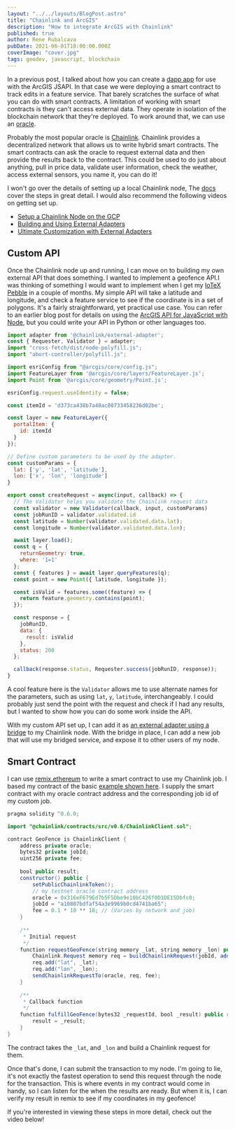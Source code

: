 ```yaml
---
layout: "../../layouts/BlogPost.astro"
title: "Chainlink and ArcGIS"
description: "How to integrate ArcGIS with Chainlink"
published: true
author: Rene Rubalcava
pubDate: 2021-06-01T10:00:00.000Z
coverImage: "cover.jpg"
tags: geodev, javascript, blockchain
---
```


In a previous post, I talked about how you can create a [dapp app](https://odoe.net/blog/intro-blockchain) for use with the ArcGIS JSAPI. In that case we were deploying a smart contract to track edits in a feature service. That barely scratches the surface of what you can do with smart contracts. A limitation of working with smart contracts is they can't access external data. They operate in isolation of the blockchain network that they're deployed. To work around that, we can use an [oracle](https://en.wikipedia.org/wiki/Blockchain_oracle).

Probably the most popular oracle is [Chainlink](https://chain.link/). Chainlink provides a decentralized network that allows us to write hybrid smart contracts. The smart contracts can ask the oracle to request external data and then provide the results back to the contract. This could be used to do just about anything, pull in price data, validate user information, check the weather, access external sensors, you name it, you can do it!

I won't go over the details of setting up a local Chainlink node, The [docs](https://docs.chain.link/docs/running-a-chainlink-node/) cover the steps in great detail. I would also recommend the following videos on getting set up.

* [Setup a Chainlink Node on the GCP](https://youtu.be/t9Uknfw27IU)
* [Building and Using External Adapters](https://youtu.be/65NhO5xxSZc)
* [Ultimate Customization with External Adapters](https://youtu.be/4i75Dqbhjvw)

## Custom API

Once the Chainlink node up and running, I can move on to building my own external API that does something. I wanted to implement a geofence API.I was thinking of something I would want to implement when I get my [IoTeX Pebble](https://iotex.io/pebble) in a couple of months. My simple API will take a latitude and longitude, and check a feature service to see if the coordinate is in a set of polygons. It's a fairly straightforward, yet practical use case. You can refer to an earlier blog post for details on using the [ArcGIS API for JavaScript with Node](https://odoe.net/blog/jsapi-node), but you could write your API in Python or other languages too.

```js
import adapter from '@chainlink/external-adapter';
const { Requester, Validator } = adapter;
import "cross-fetch/dist/node-polyfill.js";
import "abort-controller/polyfill.js";

import esriConfig from "@arcgis/core/config.js";
import FeatureLayer from '@arcgis/core/layers/FeatureLayer.js';
import Point from '@arcgis/core/geometry/Point.js';

esriConfig.request.useIdentity = false;

const itemId = 'd373ca438b7a40ac80733458236d02be';

const layer = new FeatureLayer({
  portalItem: {
    id: itemId
  }
});

// Define custom parameters to be used by the adapter.
const customParams = {
  lat: ['y', 'lat', 'latitude'],
  lon: ['x', 'lon', 'longitude']
}

export const createRequest = async(input, callback) => {
  // The Validator helps you validate the Chainlink request data
  const validator = new Validator(callback, input, customParams)
  const jobRunID = validator.validated.id
  const latitude = Number(validator.validated.data.lat);
  const longitude = Number(validator.validated.data.lon);

  await layer.load();
  const q = {
    returnGeometry: true,
    where: '1=1'
  };
  const { features } = await layer.queryFeatures(q);
  const point = new Point({ latitude, longitude });

  const isValid = features.some((feature) => {
    return feature.geometry.contains(point);
  });

  const response = {
    jobRunID,
    data: {
      result: isValid
    },
    status: 200
  };

  callback(response.status, Requester.success(jobRunID, response));
}
```

A cool feature here is the `Validator` allows me to use alternate names for the parameters, such as using `lat`, `y`, `latitude`, interchangeably. I could probably just send the point with the request and check if I had any results, but I wanted to show how you can do some work inside the API.

With my custom API set up, I can add it as [an external adapter using a bridge](https://docs.chain.link/docs/node-operators/) to my Chainlink node. With the bridge in place, I can add a new job that will use my bridged service, and expose it to other users of my node.

## Smart Contract

I can use [remix.ethereum](https://remix.ethereum.org/) to write a smart contract to use my Chainlink job. I based my contract of the basic [example shown here](https://docs.chain.link/docs/make-a-http-get-request/). I supply the smart contract with my oracle contract address and the corresponding job id of my custom job.

```java
pragma solidity ^0.6.0;

import "@chainlink/contracts/src/v0.6/ChainlinkClient.sol";

contract GeoFence is ChainlinkClient {
    address private oracle;
    bytes32 private jobId;
    uint256 private fee;
    
    bool public result;
    constructor() public {
        setPublicChainlinkToken();
        // my testnet oracle contract address
        oracle = 0x316eF679Ed7b5F5Dbe9e10bC426f0D1DE15Dbfc0;
        jobId = "a10807bdfaf54a3e9969b0cd4741ba65";
        fee = 0.1 * 10 ** 18; // (Varies by network and job)
    }
    
    /**
     * Initial request
     */
    function requestGeoFence(string memory _lat, string memory _lon) public {
        Chainlink.Request memory req = buildChainlinkRequest(jobId, address(this), this.fulfillGeoFence.selector);
        req.add("lat", _lat);
        req.add("lon", _lon);
        sendChainlinkRequestTo(oracle, req, fee);
    }
    
    /**
     * Callback function
     */
    function fulfillGeoFence(bytes32 _requestId, bool _result) public recordChainlinkFulfillment(_requestId) {
        result = _result;
    }
}
```

The contract takes the `_lat`, and `_lon` and build a Chainlink request for them.

Once that's done, I can submit the transaction to my node. I'm going to lie, it's not exactly the fastest operation to send this request through the node for the transaction. This is where events in my contract would come in handy, so I can listen for the when the results are ready. But when it is, I can verify my result in remix to see if my coordinates in my geofence!

If you're interested in viewing these steps in more detail, check out the video below!

<lite-youtube videoid="ZDSvQLoABTo"></lite-youtube>